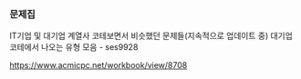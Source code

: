 ### 문제집

IT기업 및 대기업 계열사 코테보면서 비슷했던 문제들(지속적으로 업데이트 중)
대기업 코테에서 나오는 유형 모음 - ses9928

https://www.acmicpc.net/workbook/view/8708
